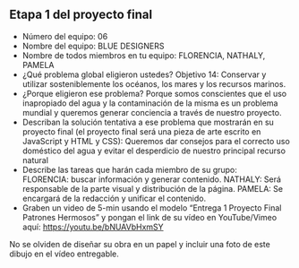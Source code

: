 ## Etapa 1 del proyecto final

- Número del equipo: 06
- Nombre del equipo: BLUE DESIGNERS
- Nombre de todos miembros en tu equipo: FLORENCIA, NATHALY, PAMELA
- ¿Qué problema global eligieron ustedes?  Objetivo 14: Conservar y utilizar sosteniblemente los océanos, los mares y los recursos marinos.
- ¿Porque eligieron ese problema? Porque somos conscientes que el uso inapropiado del agua  y la contaminación de la misma es un problema mundial y queremos generar conciencia a través de nuestro proyecto.
- Describan la solución tentativa a ese problema que mostrarán en su proyecto final (el proyecto final será una pieza de arte escrito en JavaScript y HTML y CSS): Queremos dar consejos para el correcto uso doméstico del agua y evitar el desperdicio de nuestro principal recurso natural
- Describe las tareas que harán cada miembro de su grupo:  
FLORENCIA: buscar información y generar contenido.
NATHALY: Será responsable de la parte visual y distribución de la página.
PAMELA: Se encargará de la redacción y unificar el contenido.
- Graben un video de 5-min usando el modelo “Entrega 1 Proyecto Final Patrones Hermosos” y pongan el link de su vídeo en YouTube/Vimeo aquí: https://youtu.be/bNUAVbHxmSY

No se olviden de diseñar su obra en un papel y incluir una foto de este dibujo en el vídeo entregable.
